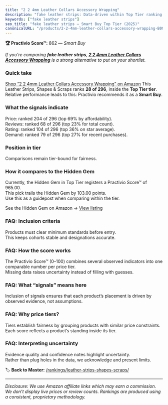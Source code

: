```yaml
---
title: "2 2 4mm Leather Collars Accessory Wrapping"
description: "fake leather strips: Data-driven within Top Tier ranking using the Practivio Score™. Positioned by quality, value, demand, findability, momentum."
keywords: ["fake leather strips"]
seo_title: "fake leather strips — Smart Buy Top Tier (2025)"
canonicalURL: "/products/2-2-4mm-leather-collars-accessory-wrapping-B09XQ486YL/"
---
```


**🏆 Practivio Score™:** 862 — _Smart Buy_


*If you're comparing **fake leather strips**, **[2 2 4mm Leather Collars Accessory Wrapping](https://www.amazon.com/dp/B09XQ486YL?tag=practivio-20)** is a strong alternative to put on your shortlist.*
### Quick take
[Shop “2 2 4mm Leather Collars Accessory Wrapping” on Amazon](https://www.amazon.com/dp/B09XQ486YL?tag=practivio-20)
This Leather Strips, Shapes & Scraps ranks **28 of 296**, inside the **Top Tier tier**.  
Relative performance leads to this: Practivio recommends it as a **Smart Buy**.

### What the signals indicate
Price: ranked 204 of 296 (top 69% by affordability).  
Reviews: ranked 68 of 296 (top 23% for total count).  
Rating: ranked 104 of 296 (top 36% on star average).  
Demand: ranked 79 of 296 (top 27% for recent purchases).

### Position in tier
Comparisons remain tier-bound for fairness.

### How it compares to the Hidden Gem
Currently, the Hidden Gem in Top Tier registers a Practivio Score™ of 965.00.  
This pick trails the Hidden Gem by 103.00 points.  
Use this as a guidepost when comparing within the tier.  

See the Hidden Gem on Amazon → [View listing](https://www.amazon.com/dp/B07TDJCKHF?tag=practivio-20)

### FAQ: Inclusion criteria
Products must clear minimum standards before entry.  
This keeps cohorts stable and designations accurate.

### FAQ: How the score works
The Practivio Score™ (0–100) combines several observed indicators into one comparable number per price tier.  
Missing data raises uncertainty instead of filling with guesses.

### FAQ: What “signals” means here
Inclusion of signals ensures that each product’s placement is driven by observed evidence, not assumptions.

### FAQ: Why price tiers?
Tiers establish fairness by grouping products with similar price constraints.  
Each score reflects a product’s standing inside its tier.

### FAQ: Interpreting uncertainty
Evidence quality and confidence notes highlight uncertainty.  
Rather than plug holes in the data, we acknowledge and present limits.


🏷️ **Back to Master:** [/rankings/leather-strips-shapes-scraps/](/rankings/leather-strips-shapes-scraps/)

---
_Disclosure: We use Amazon affiliate links which may earn a commission. We don’t display live prices or review counts. Rankings are produced using a consistent, proprietary methodology._
